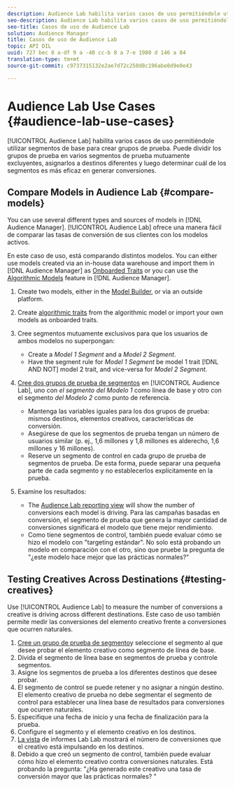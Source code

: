 ```yaml
---
description: Audience Lab habilita varios casos de uso permitiéndole utilizar segmentos de base para crear grupos de prueba. Puede dividir los grupos de prueba en varios segmentos de prueba mutuamente excluyentes, asignarlos a destinos diferentes y luego determinar cuál de los segmentos es más eficaz en generar conversiones.
seo-description: Audience Lab habilita varios casos de uso permitiéndole utilizar segmentos de base para crear grupos de prueba. Puede dividir los grupos de prueba en varios segmentos de prueba mutuamente excluyentes, asignarlos a destinos diferentes y luego determinar cuál de los segmentos es más eficaz en generar conversiones.
seo-title: Casos de uso de Audience Lab
solution: Audience Manager
title: Casos de uso de Audience Lab
topic: API DIL
uuid: 727 bec 8 a-df 9 a -40 cc-b 8 a 7-e 1980 d 146 a 84
translation-type: tm+mt
source-git-commit: c9737315132e2ae7d72c250d8c196abe8d9e0e43

---
```



# Audience Lab Use Cases {#audience-lab-use-cases}

[!UICONTROL Audience Lab] habilita varios casos de uso permitiéndole utilizar segmentos de base para crear grupos de prueba. Puede dividir los grupos de prueba en varios segmentos de prueba mutuamente excluyentes, asignarlos a destinos diferentes y luego determinar cuál de los segmentos es más eficaz en generar conversiones.

## Compare Models in Audience Lab {#compare-models}

You can use several different types and sources of models in [!DNL Audience Manager]. [!UICONTROL Audience Lab] ofrece una manera fácil de comparar las tasas de conversión de sus clientes con los modelos activos.

<!-- audience-lab-compare-models.xml -->

En este caso de uso, está comparando distintos modelos. You can either use models created via an in-house data warehouse and import them in [!DNL Audience Manager] as [Onboarded Traits](../../features/traits/create-onboarded-rule-based-traits.md#create-rules-based-or-onboarded-traits) or you can use the [Algorithmic Models](../../features/algorithmic-models/understanding-models.md) feature in [!DNL Audience Manager].

1. Create two models, either in the [Model Builder](../../features/algorithmic-models/create-model.md), or via an outside platform.
1. Create [algorithmic traits](../../features/traits/create-algorithmic-traits.md) from the algorithmic model or import your own models as onboarded traits.
1. Cree segmentos mutuamente exclusivos para que los usuarios de ambos modelos no superpongan:

   * Create a *Model 1 Segment* and a *Model 2 Segment*.
   * Have the segment rule for *Model 1 Segment* be model 1 trait [!DNL AND NOT] model 2 trait, and vice-versa for *Model 2 Segment*.

1. [Cree dos grupos de prueba de segmentos](../../features/audience-lab/audience-lab-manage-test-groups.md#create-test-groups) en [!UICONTROL Audience Lab], uno con *el segmento del Modelo 1* como línea de base y otro con el segmento *del Modelo 2* como punto de referencia.

   * Mantenga las variables iguales para los dos grupos de prueba: mismos destinos, elementos creativos, características de conversión.
   * Asegúrese de que los segmentos de prueba tengan un número de usuarios similar (p. ej., 1,6 millones y 1,8 millones es alderecho, 1,6 millones y 16 millones).
   * Reserve un segmento de control en cada grupo de prueba de segmentos de prueba. De esta forma, puede separar una pequeña parte de cada segmento y no establecerlos explícitamente en la prueba.

1. Examine los resultados:

   * The [Audience Lab reporting view](../../features/audience-lab/audience-lab-reporting-view.md) will show the number of conversions each model is driving. Para las campañas basadas en conversión, el segmento de prueba que genera la mayor cantidad de conversiones significará el modelo que tiene mejor rendimiento.
   * Como tiene segmentos de control, también puede evaluar cómo se hizo el modelo con &quot;targeting estándar&quot;. No solo está probando un modelo en comparación con el otro, sino que pruebe la pregunta de &quot;¿este modelo hace mejor que las prácticas normales?&quot;

## Testing Creatives Across Destinations {#testing-creatives}

<!-- audience-lab-creatives-across-destinations.xml -->

Use [!UICONTROL Audience Lab] to measure the number of conversions a creative is driving across different destinations. Este caso de uso también permite medir las conversiones del elemento creativo frente a conversiones que ocurren naturales.

1. [Cree un grupo de prueba de segmento](../../features/audience-lab/audience-lab-manage-test-groups.md#create-test-groups)y seleccione el segmento al que desee probar el elemento creativo como segmento de línea de base.
1. Divida el segmento de línea base en segmentos de prueba y controle segmentos.
1. Asigne los segmentos de prueba a los diferentes destinos que desee probar.
1. El segmento de control se puede retener y no asignar a ningún destino. El elemento creativo de prueba no debe segmentar el segmento de control para establecer una línea base de resultados para conversiones que ocurren naturales.
1. Especifique una fecha de inicio y una fecha de finalización para la prueba.
1. Configure el segmento y el elemento creativo en los destinos.
1. [La vista](../../features/audience-lab/audience-lab-reporting-view.md) de informes Lab Lab mostrará el número de conversiones que el creativo está impulsando en los destinos.
1. Debido a que creó un segmento de control, también puede evaluar cómo hizo el elemento creativo contra conversiones naturales. Está probando la pregunta: &quot;¿Ha generado este creativo una tasa de conversión mayor que las prácticas normales? &quot;
